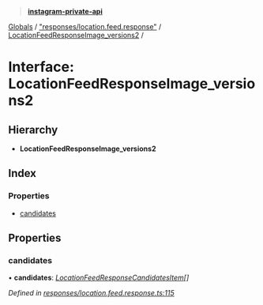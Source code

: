> **[instagram-private-api](../README.md)**

[Globals](../README.md) / ["responses/location.feed.response"](../modules/_responses_location_feed_response_.md) / [LocationFeedResponseImage_versions2](_responses_location_feed_response_.locationfeedresponseimage_versions2.md) /

# Interface: LocationFeedResponseImage_versions2

## Hierarchy

* **LocationFeedResponseImage_versions2**

## Index

### Properties

* [candidates](_responses_location_feed_response_.locationfeedresponseimage_versions2.md#candidates)

## Properties

###  candidates

• **candidates**: *[LocationFeedResponseCandidatesItem](_responses_location_feed_response_.locationfeedresponsecandidatesitem.md)[]*

*Defined in [responses/location.feed.response.ts:115](https://github.com/dilame/instagram-private-api/blob/e9c516c/src/responses/location.feed.response.ts#L115)*